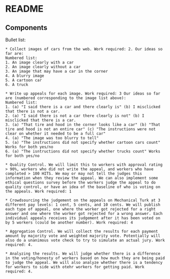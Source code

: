 README
=======

## Components 
Bullet list:

	* Collect images of cars from the web. Work required: 2. Our ideas so far are: 
	Numbered list:
	1. An image clearly with a car
	2. An image clearly without a car
	3. An image that may have a car in the corner
	4. A blurry image
	5. A cartoon car
	6. A truck 

	* Write up appeals for each image. Work required: 3 Our ideas so far are (numbered corresponding to the image list above):     
	Numbered list:
	1. (a) "I said there is a car and there clearly is" (b) I misclicked that there is not a car.
	2. (a) "I said there is not a car there clearly is not" (b) I misclicked that there is a car.
	3. (a) "That tire and hood in the corner looks like a car" (b) "That tire and hood is not an entire car" (c) "The instructions were not clear on whether it needed to be a full car"
	4. (a) "The image was too blurry to tell"
	5. (a) "The instructions did not specify whether cartoon cars count" Works for both yes/no
	6. (a) "The isntructions did not specify whether trucks count" Works for both yes/no

	* Quality Control. We will limit this to workers with approval rating > 90%, workers who did not write the appeal, and workers who have completed > 100 HITS. We may or may not tell the judges this information when they review the appeal. We can also implement some ethical questions survey before the workers judge the appeal to do quality control, or have an idea of the baseline of who is voting on the appeals. Work required: 1

	* Crowdsourcing the judgement on the appeals on Mechanical Turk at 3 different pay levels: 1 cent, 5 cents, and 10 cents. We will publish each type of appeal, one where the worker got rejected for a right answer and one where the worker got rejected for a wrong answer. Each individual appeals receives its judgement after it has been voted on by 5 workers (could be another number). Work required: 4

	* Aggregation Control. We will collect the results for each payment amount by majority vote and weighted majority vote. Potentially will also do a unanimous vote check to try to simulate an actual jury. Work required: 4.

	* Analyzing the results. We will judge whether there is a difference in the voting/honesty of workers based on how much they are being paid to judge the appeal. We will also analyze whether there is a tendency for workers to side with otehr workers for getting paid. Work required: 4.  